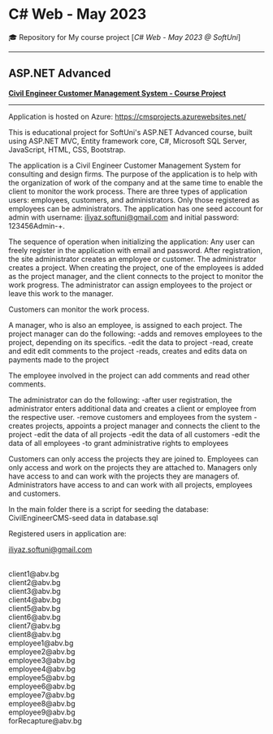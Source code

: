 # C# Web - May 2023
🎓 Repository for My course project [*C# Web - May 2023 @ SoftUni*]
***

## ASP.NET Advanced
[**Civil Engineer Customer Management System - Course Project**](https://github.com/iliyazz/CivilEngineerCMS)
***


Application is hosted on Azure: https://cmsprojects.azurewebsites.net/ 


This is educational project for SoftUni's ASP.NET Advanced course, built using ASP.NET MVC, Entity framework core, C#, Microsoft SQL Server, JavaScript, HTML, CSS, Bootstrap.

The application is a Civil Engineer Customer Management System for consulting and design firms. The purpose of the application is to help with the organization of work of the company and at the same time to enable the client to monitor the work process.
There are three types of application users: employees, customers, and administrators.
Only those registered as employees can be administrators.
The application has one seed account for admin with username: iliyaz.softuni@gmail.com and initial password: 123456Admin-+.

The sequence of operation when initializing the application:
Any user can freely register in the application with email and password.
After registration, the site administrator creates an employee or customer.
The administrator creates a project. When creating the project, one of the employees is added as the project manager, and the client connects to the project to monitor the work progress.
The administrator can assign employees to the project or leave this work to the manager.

Customers can monitor the work process.

A manager, who is also an employee, is assigned to each project.
The project manager can do the following:
-adds and removes employees to the project, depending on its specifics.
-edit the data to project
-read, create and edit edit comments to the project
-reads, creates and edits data on payments made to the project

The employee involved in the project can add comments and read other comments.

The administrator can do the following:
-after user registration, the administrator enters additional data and creates a client or employee from the respective user.
-remove customers and employees from the system
-creates projects, appoints a project manager and connects the client to the project
-edit the data of all projects
-edit the data of all customers
-edit the data of all employees
-to grant administrative rights to employees

Customers can only access the projects they are joined to.
Employees can only access and work on the projects they are attached to.
Managers only have access to and can work with the projects they are managers of.
Administrators have access to and can work with all projects, employees and customers.

In the main folder there is a script for seeding the database: CivilEngineerCMS-seed data in database.sql


Registered users in application are:

iliyaz.softuni@gmail.com




<br>
client1@abv.bg
<br>
client2@abv.bg
<br>
client3@abv.bg
<br>
client4@abv.bg
<br>
client5@abv.bg
<br>
client6@abv.bg
<br>
client7@abv.bg
<br>
client8@abv.bg
<br>
employee1@abv.bg
<br>
employee2@abv.bg
<br>
employee3@abv.bg
<br>
employee4@abv.bg
<br>
employee5@abv.bg
<br>
employee6@abv.bg
<br>
employee7@abv.bg
<br>
employee8@abv.bg
<br>
employee9@abv.bg
<br>
forRecapture@abv.bg
